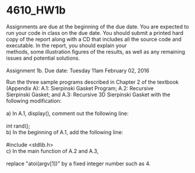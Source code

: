 # 4610_HW1b<br>
Assignments are due at the beginning of the due date. You are expected to run your code in class on the due date. You should submit a printed hard copy of the report along with a CD that includes all the source code and executable. In the report, you should explain your<br> methods, some illustration figures of the results, as well as any remaining issues and potential solutions.<br>
<br>
Assignment  1b. Due date: Tuesday 11am February 02, 2016<br>

Run the three sample programs described in Chapter 2 of the textbook (Appendix A): A.1: Sierpinski Gasket Program; A.2: Recursive<br> Sierpinski Gasket; and A.3: Recursive 3D Sierpinski Gasket with the following modification:<br>
<br>
a) In A.1, display(), comment out the following line:<br>
<br>
    int rand();
<br>
b) In the beginning of A.1, add the following line:<br>
<br>
   #include <stdlib.h>
<br>
c) In the main function of A.2 and A.3,<br>
<br>
     replace "atoi(argv[1])" by a fixed integer number such as 4. <br>
